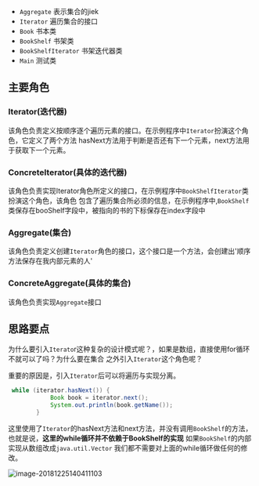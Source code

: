 -  `Aggregate` 表示集合的jiek
-  `Iterator` 遍历集合的接口
-  `Book`  书本类
-  `BookShelf`  书架类
-  `BookShelfIterator` 书架迭代器类
-  `Main` 测试类


## 主要角色
### Iterator(迭代器)
该角色负责定义按顺序逐个遍历元素的接口。在示例程序中`Iterator`扮演这个角色，它定义了两个方法
hasNext方法用于判断是否还有下一个元素，next方法用于获取下一个元素。

### ConcreteIterator(具体的迭代器)
该角色负责实现Iterator角色所定义的接口，在示例程序中`BookShelfIterator`类扮演这个角色，该角色
包含了遍历集合所必须的信息，在示例程序中,`BookShelf`类保存在booShelf字段中，被指向的书的下标保存在index字段中

### Aggregate(集合)
该角色负责定义创建`Iterator`角色的接口，这个接口是一个方法，会创建出'顺序方法保存在我内部元素的人'

### ConcreteAggregate(具体的集合)
该角色负责实现`Aggregate`接口


## 思路要点
为什么要引入`Iterato`r这种复杂的设计模式呢？，如果是数组，直接使用for循环不就可以了吗？为什么要在集合
之外引入`Iterator`这个角色呢？

重要的原因是，引入`Iterator`后可以将遍历与实现分离。
```java
 while (iterator.hasNext()) {
            Book book = iterator.next();
            System.out.println(book.getName());
        }
```
这里使用了`Iterator`的hasNext方法和next方法，并没有调用`BookShelf`的方法，也就是说，**这里的while循环并不依赖于BookShelf的实现**
如果`BookShelf`的内部实现从数组改成`java.util.Vector` 我们都不需要对上面的while循环做任何的修改。



![image-20181225140411103](/Users/yukong/Documents/ideaProjects/adolesce/src/main/java/com/yukong/designpatterns/iterator/readme.assets/image-20181225140411103-5717851.png)
